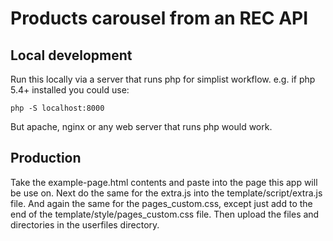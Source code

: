 
Products carousel from an REC API
====================================

Local development
------------------
Run this locally via a server that runs php for simplist workflow.
e.g. if php 5.4+ installed you could use:
```
php -S localhost:8000
```
But apache, nginx or any web server that runs php would work.

Production
------------
Take the example-page.html contents and paste into the page this app will be use on.
Next do the same for the extra.js into the template/script/extra.js file.
And again the same for the pages_custom.css, except just add to the end of the template/style/pages_custom.css file.
Then upload the files and directories in the userfiles directory.
